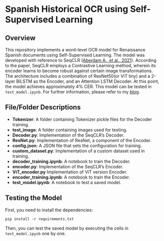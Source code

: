 # Spanish Historical OCR using Self-Supervised Learning

## Overview
This repository implements a word-level OCR model for Renaissance Spanish documents using Self-Supervised Learning. The model was developed with reference to SeqCLR ([Aberdam A., et al., 2021](https://arxiv.org/abs/2012.10873)). According to the paper, SeqCLR employs a Contrastive Learning method, wherein its encoder learns to become robust against certain image transformations. The architecture includes a combination of ResNet50(or ViT tiny) and a 2-layer BiLSTM as the Encoder, and an Attention LSTM Decoder. At this point, the model achieves approximately 4% CER. This model can be tested in `test_model.ipynb`. For further information, please refer to my [blog](https://medium.com/@yamanko1234/historical-ocr-with-self-supervised-learning-c4f00da6637f).

## File/Folder Descriptions
- **Tokenizer**: A folder containing Tokenizer pickle files for the Decoder training.
- **test_image**: A folder containing images used for testing.
- **Decoder.py**: Implementation of the SeqCLR’s Decoder.
- **ResNet.py**: Implementation of ResNet, a component of the Encoder.
- **config.json**: A JSON file that sets the configuration for training.
- **custom_dataset.py**: Implementation of a custom dataset used in training.
- **decoder_training.ipynb**: A notebook to train the Decoder.
- **encoder.py**: Implementation of the SeqCLR’s Encoder.
- **ViT_encoder.py** Implementation of ViT version Encoder.
- **encoder_training.ipynb**: A notebook to train the Encoder.
- **test_model.ipynb**: A notebook to test a saved model.

## Testing the Model
First, you need to install the dependencies:
```
pip install -r requirements.txt
```
Then, you can test the saved model by executing the cells in `test_model.ipynb` one by one.